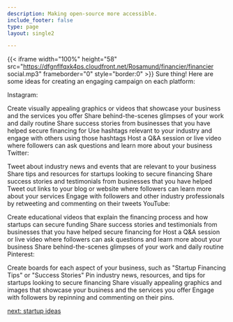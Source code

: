 ```yaml
---
description: Making open-source more accessible.
include_footer: false
type: page
layout: single2

---
```


{{< iframe width="100%" height="58" src="https://dfgnflfqxk4ps.cloudfront.net/Rosamund/financier/financier social.mp3" frameborder="0" style="border:0" >}}
Sure thing! Here are some ideas for creating an engaging campaign on each platform:

Instagram:

Create visually appealing graphics or videos that showcase your business and the services you offer
Share behind-the-scenes glimpses of your work and daily routine
Share success stories from businesses that you have helped secure financing for
Use hashtags relevant to your industry and engage with others using those hashtags
Host a Q&A session or live video where followers can ask questions and learn more about your business
Twitter:

Tweet about industry news and events that are relevant to your business
Share tips and resources for startups looking to secure financing
Share success stories and testimonials from businesses that you have helped
Tweet out links to your blog or website where followers can learn more about your services
Engage with followers and other industry professionals by retweeting and commenting on their tweets
YouTube:

Create educational videos that explain the financing process and how startups can secure funding
Share success stories and testimonials from businesses that you have helped secure financing for
Host a Q&A session or live video where followers can ask questions and learn more about your business
Share behind-the-scenes glimpses of your work and daily routine
Pinterest:

Create boards for each aspect of your business, such as "Startup Financing Tips" or "Success Stories"
Pin industry news, resources, and tips for startups looking to secure financing
Share visually appealing graphics and images that showcase your business and the services you offer
Engage with followers by repinning and commenting on their pins.


<a href="https://workdojos.com/financier/startup">next: startup ideas</a>
